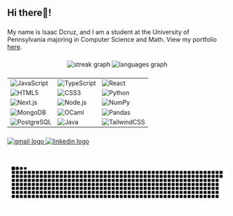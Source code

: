 <h2 align="left">Hi there👋!</h2>

###

My name is Isaac Dcruz, and I am a student at the University of Pennsylvania majoring in Computer Science and Math. View my portfolio [here](https://iadcruz.github.io).

###

<div align="center">
  <img src="https://streak-stats.demolab.com?user=iadcruz&locale=en&mode=daily&theme=onedark&hide_border=false&border_radius=5" height="150" alt="streak graph" />
  <img src="https://github-readme-stats.vercel.app/api/top-langs?username=iadcruz&locale=en&hide_title=false&layout=compact&card_width=320&langs_count=5&theme=onedark&hide_border=false" height="150" alt="languages graph" />
</div>

###

<table align="center">
  <tr>
    <td><img src="https://cdn.jsdelivr.net/gh/devicons/devicon@latest/icons/javascript/javascript-original.svg" height="30" alt="JavaScript" /></td>
    <td><img src="https://cdn.jsdelivr.net/gh/devicons/devicon@latest/icons/typescript/typescript-original.svg" height="30" alt="TypeScript" /></td>
    <td><img src="https://cdn.jsdelivr.net/gh/devicons/devicon@latest/icons/react/react-original.svg" height="30" alt="React" /></td>
  </tr>
  <tr>
    <td><img src="https://cdn.jsdelivr.net/gh/devicons/devicon@latest/icons/html5/html5-original.svg" height="30" alt="HTML5" /></td>
    <td><img src="https://cdn.jsdelivr.net/gh/devicons/devicon@latest/icons/css3/css3-original.svg" height="30" alt="CSS3" /></td>
    <td><img src="https://cdn.jsdelivr.net/gh/devicons/devicon@latest/icons/python/python-original.svg" height="30" alt="Python" /></td>
  </tr>
  <tr>
    <td><img src="https://cdn.jsdelivr.net/gh/devicons/devicon/icons/nextjs/nextjs-original.svg" height="30" alt="Next.js" /></td>
    <td><img src="https://cdn.jsdelivr.net/gh/devicons/devicon/icons/nodejs/nodejs-original.svg" height="30" alt="Node.js" /></td>
    <td><img src="https://cdn.jsdelivr.net/gh/devicons/devicon/icons/numpy/numpy-original.svg" height="30" alt="NumPy" /></td>
  </tr>
  <tr>
    <td><img src="https://cdn.jsdelivr.net/gh/devicons/devicon/icons/mongodb/mongodb-original.svg" height="30" alt="MongoDB" /></td>
    <td><img src="https://cdn.jsdelivr.net/gh/devicons/devicon/icons/ocaml/ocaml-original.svg" height="30" alt="OCaml" /></td>
    <td><img src="https://cdn.jsdelivr.net/gh/devicons/devicon/icons/pandas/pandas-original.svg" height="30" alt="Pandas" /></td>
  </tr>
  <tr>
    <td><img src="https://cdn.jsdelivr.net/gh/devicons/devicon/icons/postgresql/postgresql-original.svg" height="30" alt="PostgreSQL" /></td>
    <td><img src="https://cdn.jsdelivr.net/gh/devicons/devicon/icons/java/java-original.svg" height="30" alt="Java" /></td>
    <td><img src="https://cdn.jsdelivr.net/gh/devicons/devicon/icons/tailwindcss/tailwindcss-original-wordmark.svg" height="30" alt="TailwindCSS" /></td>
  </tr>
</table>

###

<div align="left">
  <a href="iadcruzsa21@gmail.com" target="_blank">
    <img src="https://img.shields.io/static/v1?message=Gmail&logo=gmail&label=&color=D14836&logoColor=white&labelColor=&style=for-the-badge" height="35" alt="gmail logo"  />
  </a>
  <a href="https://linkedin/" target="_blank">
    <img src="https://img.shields.io/static/v1?message=LinkedIn&logo=linkedin&label=&color=0077B5&logoColor=white&labelColor=&style=for-the-badge" height="35" alt="linkedin logo"  />
  </a>
</div>

###

<br clear="both">

<img src="https://raw.githubusercontent.com/iadcruz/iadcruz/output/snake.svg" alt="Snake animation" />

###
